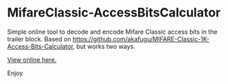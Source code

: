 # MifareClassic-AccessBitsCalculator

Simple online tool to decode and encode Mifare Classic access bits in the trailer block. Based on https://github.com/akafugu/MIFARE-Classic-1K-Access-Bits-Calculator, but works two ways.

[View online here.](https://htmlpreview.github.io/?https://raw.githubusercontent.com/lbrmnk/MifareClassic-AccessBitsCalculator/master/index.html)

Enjoy
